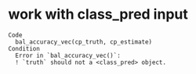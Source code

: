 # work with class_pred input

    Code
      bal_accuracy_vec(cp_truth, cp_estimate)
    Condition
      Error in `bal_accuracy_vec()`:
      ! `truth` should not a <class_pred> object.


